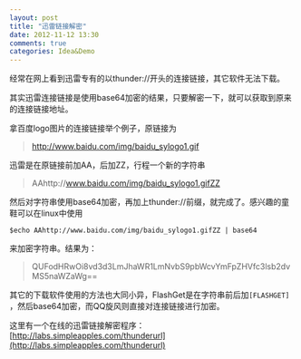 ```yaml
---
layout: post
title: "迅雷链接解密"
date: 2012-11-12 13:30
comments: true
categories: Idea&Demo
---
```


经常在网上看到迅雷专有的以thunder://开头的连接链接，其它软件无法下载。

其实迅雷连接链接是使用base64加密的结果，只要解密一下，就可以获取到原来的连接链接地址。

拿百度logo图片的连接链接举个例子，原链接为

>http://www.baidu.com/img/baidu_sylogo1.gif

迅雷是在原链接前加AA，后加ZZ，行程一个新的字符串

>AAhttp://www.baidu.com/img/baidu_sylogo1.gifZZ

然后对字符串使用base64加密，再加上thunder://前缀，就完成了。感兴趣的童鞋可以在linux中使用

	$echo AAhttp://www.baidu.com/img/baidu_sylogo1.gifZZ | base64

来加密字符串。结果为：
>QUFodHRwOi8vd3d3LmJhaWR1LmNvbS9pbWcvYmFpZHVfc3lsb2dvMS5naWZaWg==

其它的下载软件使用的方法也大同小异，FlashGet是在字符串前后加```[FLASHGET]``` ，然后base64加密，而QQ旋风则直接对连接链接进行加密。

这里有一个在线的迅雷链接解密程序：[http://labs.simpleapples.com/thunderurl](http://labs.simpleapples.com/thunderurl)
